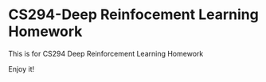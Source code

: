 # CS294-Deep Reinfocement Learning Homework

This is for CS294 Deep Reinforcement Learning Homework

Enjoy it!
